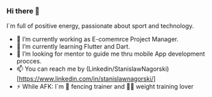### Hi there 👋

I`m full of positive energy, passionate about sport and technology.

- 🔭 I’m currently working as E-comemrce Project Manager.
- 🌱 I’m currently learning Flutter and Dart.
- 🤔 I’m looking for mentor to guide me thru mobile App development procces.
- 📫 You can reach me by (Linkedin/StanislawNagorski)[https://www.linkedin.com/in/stanislawnagorski/]
- ⚡ While AFK: I`m 🤺 fencing trainer and 🏋️‍♂️ weight training lover



<!--
**StanislawNagorski/StanislawNagorski** is a ✨ _special_ ✨ repository because its `README.md` (this file) appears on your GitHub profile.

Here are some ideas to get you started:

- 🔭 I’m currently working on ...
- 🌱 I’m currently learning ...
- 👯 I’m looking to collaborate on ...
- 🤔 I’m looking for help with ...
- 💬 Ask me about ...
- 📫 How to reach me: ...
- 😄 Pronouns: ...
- ⚡ Fun fact: ...
-->
